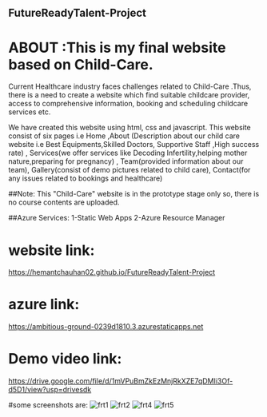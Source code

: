 ## FutureReadyTalent-Project

# ABOUT :This is my final website based on Child-Care.


Current Healthcare industry faces challenges related to Child-Care .Thus, there is a need to create a website which find suitable childcare provider, access to comprehensive information, booking and scheduling childcare services etc.

We have created this website using html, css and javascript. This website consist of six pages i.e Home ,About (Description about our child care website i.e Best Equipments,Skilled Doctors, Supportive Staff ,High success rate)  , Services(we offer services like Decoding Infertility,helping mother nature,preparing for pregnancy) , Team(provided information about our team), Gallery(consist of demo pictures related to child care), Contact(for any issues related to bookings and healthcare)

##Note:
This "Child-Care" website is in the prototype stage only so, there is no course contents are uploaded.

##Azure Services:
1-Static Web Apps
2-Azure Resource Manager

# website link:
https://hemantchauhan02.github.io/FutureReadyTalent-Project

# azure link:
https://ambitious-ground-0239d1810.3.azurestaticapps.net

# Demo video link:
https://drive.google.com/file/d/1mVPuBmZkEzMnjRkXZE7qDMIi3Of-d5D1/view?usp=drivesdk


#some screenshots are:
![frt1](https://github.com/HemantChauhan02/FutureReadyTalent-Project/assets/107684351/486c324f-5ae6-4ac3-9438-17d4e1f7de12)
![frt2](https://github.com/HemantChauhan02/FutureReadyTalent-Project/assets/107684351/70094425-b6a4-4be2-b1d2-ea17df7ed1c6)
![frt4](https://github.com/HemantChauhan02/FutureReadyTalent-Project/assets/107684351/924d91af-a8ed-43e6-a88e-8f6dabc5e20a)
![frt5](https://github.com/HemantChauhan02/FutureReadyTalent-Project/assets/107684351/69303b8e-639a-4f03-950a-b6cb99e2f0b7)



